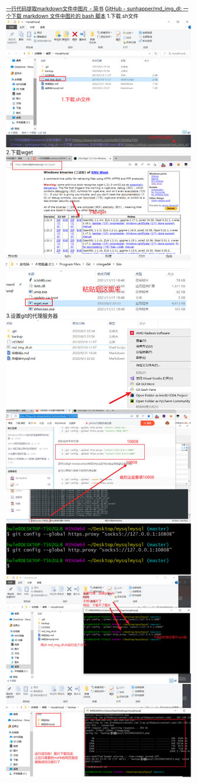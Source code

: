 [一行代码提取markdown文件中图片 - 简书](https://www.jianshu.com/p/801750d5a735)
[GitHub - sunhapper/md_img_dl: 一个下载 markdown 文件中图片的 bash 脚本](https://github.com/sunhapper/md_img_dl)
1.下载.sh文件
![](%E5%A6%82%E4%BD%95%E4%B8%8B%E8%BD%BDmd%E8%BF%9C%E7%A8%8B%E5%9B%BE%E7%89%87/20220603230019.png)
![](%E5%A6%82%E4%BD%95%E4%B8%8B%E8%BD%BDmd%E8%BF%9C%E7%A8%8B%E5%9B%BE%E7%89%87/20220603230047.png)
2.下载wget
![](%E5%A6%82%E4%BD%95%E4%B8%8B%E8%BD%BDmd%E8%BF%9C%E7%A8%8B%E5%9B%BE%E7%89%87/20220603230137.png)
![](%E5%A6%82%E4%BD%95%E4%B8%8B%E8%BD%BDmd%E8%BF%9C%E7%A8%8B%E5%9B%BE%E7%89%87/20220603230206.png)
3.设置git的代理服务器
![](%E5%A6%82%E4%BD%95%E4%B8%8B%E8%BD%BDmd%E8%BF%9C%E7%A8%8B%E5%9B%BE%E7%89%87/20220603230228.png)
![](%E5%A6%82%E4%BD%95%E4%B8%8B%E8%BD%BDmd%E8%BF%9C%E7%A8%8B%E5%9B%BE%E7%89%87/20220603230428.png)
![](%E5%A6%82%E4%BD%95%E4%B8%8B%E8%BD%BDmd%E8%BF%9C%E7%A8%8B%E5%9B%BE%E7%89%87/20220603230503.png)
![](%E5%A6%82%E4%BD%95%E4%B8%8B%E8%BD%BDmd%E8%BF%9C%E7%A8%8B%E5%9B%BE%E7%89%87/20220603230724.png)
![](%E5%A6%82%E4%BD%95%E4%B8%8B%E8%BD%BDmd%E8%BF%9C%E7%A8%8B%E5%9B%BE%E7%89%87/20220603230837.png)
